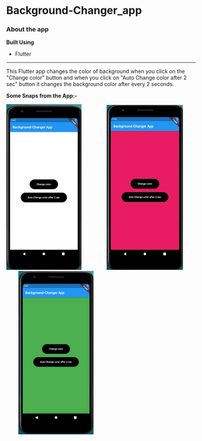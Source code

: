 # Background-Changer_app
### About the app
<b>Built Using</b>
<ul><li>Flutter</li></ul>
<hr/>
This Flutter app changes the color of background when you click on the "Change color" button and when you click on "Auto Change color after 2 sec" button it changes the background color after every 2 seconds.

<b>Some Snaps from the App:-</b>
<p float="left">
<img src="project_images/image_1.png" width="200"/> &nbsp; &nbsp;  &nbsp; &nbsp; &nbsp; &nbsp;  &nbsp; &nbsp;
<img src="project_images/image_2.png" width="203"/> &nbsp; &nbsp;  &nbsp; &nbsp; &nbsp; &nbsp;  &nbsp; &nbsp;
<img src="project_images/image_3.png" width="200"/> &nbsp; &nbsp;  &nbsp; &nbsp; &nbsp; &nbsp;  &nbsp; &nbsp; 
</p>






